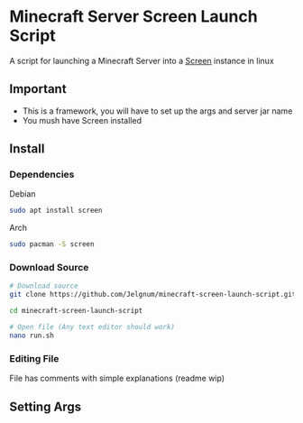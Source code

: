 # Minecraft Server Screen Launch Script
A script for launching a Minecraft Server into a [Screen](https://www.gnu.org/software/screen/) instance in linux
## Important
  - This is a framework, you will have to set up the args and server jar name
  - You mush have Screen installed
 
## Install
### Dependencies
Debian
```sh 
sudo apt install screen
```
Arch
```sh 
sudo pacman -S screen
```

 ### Download Source
 ```sh
 # Download source
 git clone https://github.com/Jelgnum/minecraft-screen-launch-script.git
 
 cd minecraft-screen-launch-script
 
 # Open file (Any text editor should work)
 nano run.sh
 ```
 ### Editing File
 
 File has comments with simple explanations
 (readme wip)
 ## Setting Args
 ```sh

 ```
